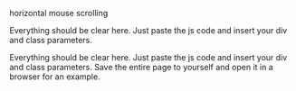 horizontal mouse scrolling 

Everything should be clear here. Just paste the js code and insert your div and class parameters.

Everything should be clear here. Just paste the js code and insert your div and class parameters.
Save the entire page to yourself and open it in a browser for an example.

